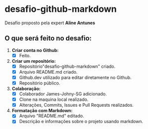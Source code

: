 # desafio-github-markdown

Desafio proposto pela expert __Aline Antunes__

## O que será feito no desafio:

1. __Criar conta no Github:__
   - [x] Feito.
2. __Criar um repositório:__
   - [x] Repositório"desafio-github-markdown" criado.
   - [x] Arquivo README.md criado.
   - [x] Github.dev utilizado para editar diretamente no Github.
   - [x] Repositório público.
3. __Colaboração:__
   - [x] Colaborador James-Johny-SG adicionado.
   - [x] Clone na maquina local realizado.
   - [x] Alterações, Commits, Issues e Pull Requests realizados.
4. __Formatação com Markdown:__
   - [x] Arquivo "README.md" editado.
   - [x] Descrição e informações sobre o projeto usando markdown.
